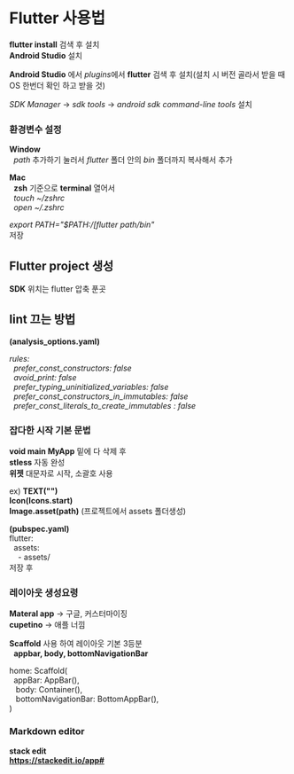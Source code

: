 
# Flutter 사용법

**flutter install** 검색 후 설치  
**Android Studio** 설치  

**Android Studio** 에서 *plugins*에서 **flutter** 검색 후 설치(설치 시 버전 골라서 받을 때 OS 한번더 확인 하고 받을 것)  

*SDK Manager*  -> *sdk tools* -> *android sdk command-line tools* 설치  


### 환경변수 설정

**Window**   
&nbsp;&nbsp;*path* 추가하기 눌러서 *flutter* 폴더 안의 *bin* 폴더까지 복사해서 추가  

**Mac**  
&nbsp;&nbsp;**zsh** 기준으로 **terminal** 열어서  
&nbsp;&nbsp;*touch ~/zshrc*  
&nbsp;&nbsp;*open ~/.zshrc*  

*export PATH="$PATH:/[flutter path/bin"*  
저장


## Flutter project 생성
**SDK** 위치는 flutter 압축 푼곳

## lint 끄는 방법
**(analysis_options.yaml)**


*rules:  
&nbsp;&nbsp;prefer_const_constructors: false  
&nbsp;&nbsp;avoid_print: false  
&nbsp;&nbsp;prefer_typing_uninitialized_variables: false  
&nbsp;&nbsp;prefer_const_constructors_in_immutables: false  
&nbsp;&nbsp;prefer_const_literals_to_create_immutables : false*  


### 잡다한 시작 기본 문법

**void main MyApp** 밑에 다 삭제 후  
**stless** 자동 완성  
**위젯** 대문자로 시작, 소괄호 사용  

ex)
**TEXT("")**  
**Icon(Icons.start)**  
**Image.asset(path)** (프로젝트에서 assets 폴더생성)  

**(pubspec.yaml)**  
flutter:  
&nbsp;&nbsp;assets:  
&nbsp;&nbsp;&nbsp;&nbsp;- assets/   
저장 후  


### 레이아웃 생성요령  
**Materal app** -> 구글, 커스터마이징  
**cupetino** -> 애플 너낌  

**Scaffold** 사용 하여 레이아웃 기본 3등분  
&nbsp;&nbsp;**appbar, body, bottomNavigationBar**  

home: Scaffold(  
    &nbsp;&nbsp;appBar: AppBar(),   
   &nbsp;&nbsp; body: Container(),    
   &nbsp;&nbsp; bottomNavigationBar: BottomAppBar(),  
    )


### Markdown editor
**stack edit**  
**https://stackedit.io/app#**  



